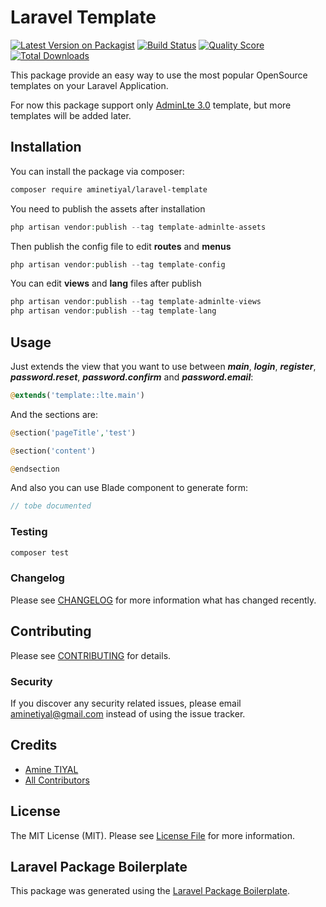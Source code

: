 # Laravel Template

[![Latest Version on Packagist](https://img.shields.io/packagist/v/aminetiyal/laravel-template.svg?style=flat-square)](https://packagist.org/packages/aminetiyal/laravel-template)
[![Build Status](https://img.shields.io/travis/aminetiyal/laravel-template/master.svg?style=flat-square)](https://travis-ci.org/aminetiyal/laravel-template)
[![Quality Score](https://img.shields.io/scrutinizer/g/aminetiyal/laravel-template.svg?style=flat-square)](https://scrutinizer-ci.com/g/aminetiyal/laravel-template)
[![Total Downloads](https://img.shields.io/packagist/dt/aminetiyal/laravel-template.svg?style=flat-square)](https://packagist.org/packages/aminetiyal/laravel-template)

This package provide an easy way to use the most popular OpenSource templates on your Laravel Application.

For now this package support only [AdminLte 3.0](https://github.com/ColorlibHQ/AdminLTE) template, but more templates will be added later.

## Installation

You can install the package via composer:

```bash
composer require aminetiyal/laravel-template
```

You need to publish the assets after installation
``` php
php artisan vendor:publish --tag template-adminlte-assets
```

Then publish the config file to edit **routes** and **menus**
``` php
php artisan vendor:publish --tag template-config
```

You can edit **views** and **lang** files after publish
``` php
php artisan vendor:publish --tag template-adminlte-views
php artisan vendor:publish --tag template-lang
```

## Usage

Just extends the view that you want to use between **_main_**, **_login_**, **_register_**, **_password.reset_**, **_password.confirm_** and **_password.email_**:
``` php
@extends('template::lte.main')
```

And the sections are:
``` php
@section('pageTitle','test')

@section('content')

@endsection
```

And also you can use Blade component to generate form:
``` php
// tobe documented
```
### Testing

``` bash
composer test
```

### Changelog

Please see [CHANGELOG](CHANGELOG.md) for more information what has changed recently.

## Contributing

Please see [CONTRIBUTING](CONTRIBUTING.md) for details.

### Security

If you discover any security related issues, please email [aminetiyal@gmail.com](mailto:aminetiyal@gmail.com) instead of using the issue tracker.

## Credits

- [Amine TIYAL](https://github.com/aminetiyal)
- [All Contributors](../../contributors)

## License

The MIT License (MIT). Please see [License File](LICENSE.md) for more information.

## Laravel Package Boilerplate

This package was generated using the [Laravel Package Boilerplate](https://laravelpackageboilerplate.com).
